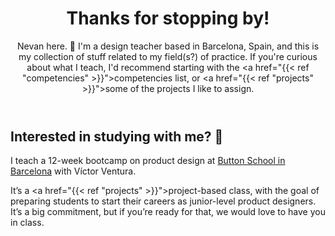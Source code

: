 ---
---

<header class="hero full-bleed">

# Thanks for stopping by!

Nevan here. 👋 I'm a design teacher based in Barcelona, Spain, and this is my collection of stuff related to my field(s?) of practice. If you're curious about what I teach, I'd recommend starting with the <a href="{{< ref "competencies" >}}">competencies list</a>, or <a href="{{< ref "projects" >}}">some of the projects</a> I like to assign.

</header>


## Interested in studying with me? 🌴

I teach a 12-week bootcamp on product design at <a href="https://buttonschool.com">Button School in Barcelona</a> with Víctor Ventura.

It’s a <a href="{{< ref "projects" >}}">project-based</a> class, with the goal of preparing students to start their careers as junior-level product designers. It’s a big commitment, but if you’re ready for that, we would love to have you in class.
